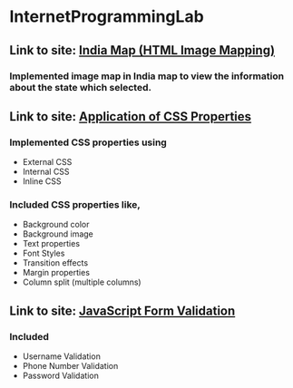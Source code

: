 # InternetProgrammingLab

## Link to site: [India Map (HTML Image Mapping)](https://karthikeyanc04052002.github.io/InternetProgrammingLab/Module%201/Map.html)
### Implemented image map in India map to view the information about the state which selected.

## Link to site: [Application of CSS Properties](https://karthikeyanc04052002.github.io/InternetProgrammingLab/Module%201/CSS.html)
### Implemented CSS properties using
  * External CSS
  * Internal CSS
  * Inline CSS
### Included CSS properties like,
  * Background color
  * Background image
  * Text properties
  * Font Styles
  * Transition effects
  * Margin properties
  * Column split (multiple columns)
## Link to site: [JavaScript Form Validation](https://karthikeyanc04052002.github.io/InternetProgrammingLab/Module%202/EventRegistration.html)
### Included
  * Username Validation
  * Phone Number Validation
  * Password Validation
